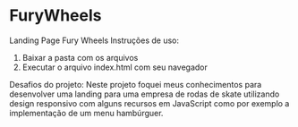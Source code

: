 # FuryWheels
Landing Page Fury Wheels
 Instruções de uso:
 1. Baixar a pasta com os arquivos
 2. Executar o arquivo index.html com seu navegador

Desafios do projeto:
 Neste projeto foquei meus conhecimentos para desenvolver uma landing para uma empresa de rodas de skate utilizando design responsivo com alguns recursos em JavaScript como por exemplo a implementação de um menu hambúrguer.

